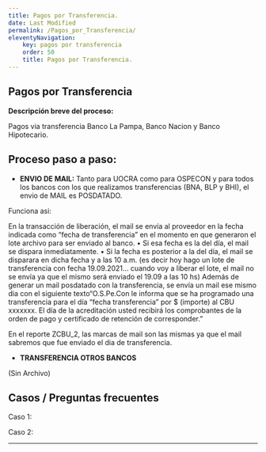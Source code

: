 ```yaml
---
title: Pagos por Transferencia.
date: Last Modified
permalink: /Pagos_por_Transferencia/
eleventyNavigation:
    key: pagos por transferencia
    order: 50
    title: Pagos por Transferencia.
---
```

## **Pagos por Transferencia**

**Descripción breve del proceso:**

Pagos via transferencia Banco La Pampa, Banco Nacion y Banco Hipotecario.

## Proceso paso a paso:

* **ENVIO DE MAIL:**
Tanto para UOCRA como para OSPECON y para todos los bancos con los que realizamos transferencias (BNA, BLP y BHI), el envio de  MAIL es POSDATADO.

Funciona asi:

En la transacción de liberación, el mail se envía al proveedor en la fecha indicada como “fecha de transferencia” en el momento en que generaron el lote archivo para ser enviado al banco.
•	Si esa fecha es la del día, el mail se dispara inmediatamente.
•	Si la fecha es posterior a la del día, el mail se disparara en dicha fecha y a las 10 a.m. (es decir hoy hago un lote de transferencia con fecha 19.09.2021… cuando voy a liberar el lote,  el mail no se envía ya que el mismo será enviado el 19.09 a las 10 hs) Además de generar un mail posdatado con la transferencia, se envía un mail ese mismo dia con el siguiente texto“O.S.Pe.Con le informa que se ha programado una transferencia para el día “fecha transferencia” por $ (importe) al CBU xxxxxxx. El día de la acreditación usted recibirá los comprobantes de la orden de pago y certificado de retención de corresponder.”

En el reporte ZCBU_2, las marcas de mail son las mismas ya que el mail sabremos que fue enviado el dia de transferencia.

* **TRANSFERENCIA OTROS BANCOS**

(Sin Archivo)

## **Casos / Preguntas frecuentes**

Caso 1:

Caso 2:

---
